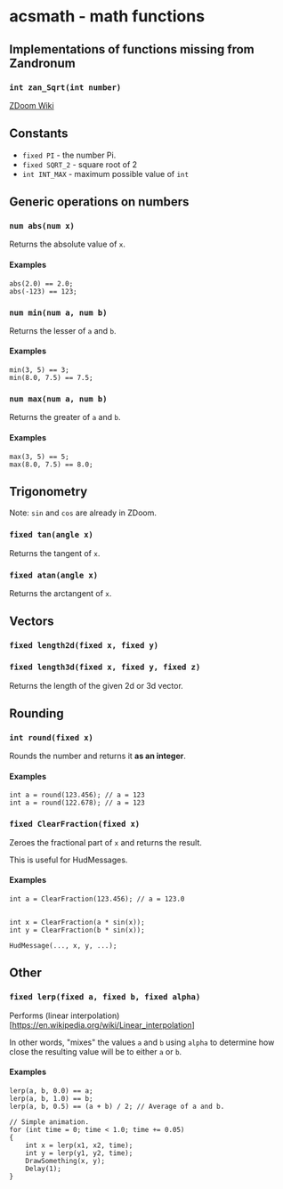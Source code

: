 acsmath - math functions
========================


Implementations of functions missing from Zandronum
---------------------------------------------------

### `int zan_Sqrt(int number)`
[ZDoom Wiki](http://zdoom.org/wiki/Sqrt)


Constants
---------

* `fixed PI` - the number Pi.
* `fixed SQRT_2` - square root of 2
* `int INT_MAX` - maximum possible value of `int`

Generic operations on numbers
-----------------------------

### `num abs(num x)`
Returns the absolute value of `x`.

#### Examples
    abs(2.0) == 2.0;
    abs(-123) == 123;

### `num min(num a, num b)`
Returns the lesser of `a` and `b`.

#### Examples
    min(3, 5) == 3;
    min(8.0, 7.5) == 7.5;

### `num max(num a, num b)`
Returns the greater of `a` and `b`.

#### Examples
    max(3, 5) == 5;
    max(8.0, 7.5) == 8.0;


Trigonometry
------------

Note: `sin` and `cos` are already in ZDoom.

### `fixed tan(angle x)`
Returns the tangent of `x`.

### `fixed atan(angle x)`
Returns the arctangent of `x`.


Vectors
-------

### `fixed length2d(fixed x, fixed y)`
### `fixed length3d(fixed x, fixed y, fixed z)`
Returns the length of the given 2d or 3d vector.

Rounding
--------

### `int round(fixed x)`
Rounds the number and returns it **as an integer**.

#### Examples
	int a = round(123.456); // a = 123
	int a = round(122.678); // a = 123

### `fixed ClearFraction(fixed x)`
Zeroes the fractional part of `x` and returns the result.

This is useful for HudMessages.

#### Examples
	int a = ClearFraction(123.456); // a = 123.0


	int x = ClearFraction(a * sin(x));
	int y = ClearFraction(b * sin(x));
	
	HudMessage(..., x, y, ...);


Other
-----

### `fixed lerp(fixed a, fixed b, fixed alpha)`
Performs (linear interpolation)[https://en.wikipedia.org/wiki/Linear_interpolation]

In other words, "mixes" the values `a` and `b` using `alpha` to determine
how close the resulting value will be to either `a` or `b`.

#### Examples
	lerp(a, b, 0.0) == a;
	lerp(a, b, 1.0) == b;
	lerp(a, b, 0.5) == (a + b) / 2; // Average of a and b.

	// Simple animation.
	for (int time = 0; time < 1.0; time += 0.05)
	{
		int x = lerp(x1, x2, time); 
		int y = lerp(y1, y2, time);
		DrawSomething(x, y);
		Delay(1);
	}